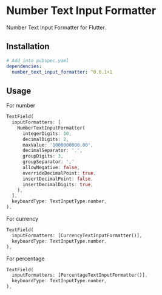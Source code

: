 # Number Text Input Formatter

Number Text Input Formatter for Flutter.

## Installation

```yaml
# Add into pubspec.yaml
dependencies:
  number_text_input_formatter: ^0.0.1+1
```

## Usage

For number

```dart
TextField(
  inputFormatters: [
    NumberTextInputFormatter(
      integerDigits: 10,
      decimalDigits: 2,
      maxValue: '1000000000.00',
      decimalSeparator: '.',
      groupDigits: 3,
      groupSeparator: ','
      allowNegative: false,
      overrideDecimalPoint: true,
      insertDecimalPoint: false,
      insertDecimalDigits: true,
    ),
  ],
  keyboardType: TextInputType.number,
),
```

For currency

```dart
TextField(
  inputFormatters: [CurrencyTextInputFormatter()],
  keyboardType: TextInputType.number,
),
```

For percentage

```dart
TextField(
  inputFormatters: [PercentageTextInputFormatter()],
  keyboardType: TextInputType.number,
),
```

